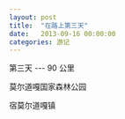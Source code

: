 ```yaml
---
layout: post
title:  "在路上第三天"
date:   2013-09-16 00:00:00
categories: 游记
---
```

第三天 --- 90 公里

莫尔道嘎国家森林公园

宿莫尔道嘎镇

